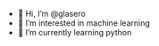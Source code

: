 - 👋 Hi, I’m @glasero
- 👀 I’m interested in machine learning
- 🌱 I’m currently learning python


<!---
glasero/glasero is a ✨ special ✨ repository because its `README.md` (this file) appears on your GitHub profile.
You can click the Preview link to take a look at your changes.
--->
